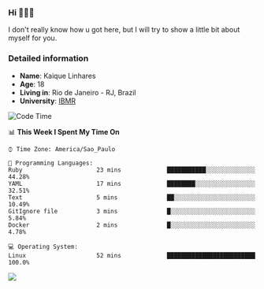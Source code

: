 ### Hi 🙋🏽‍♂️

I don't really know how u got here, but I will try to show a little bit about myself for you.

### Detailed information

* **Name**: Kaique Linhares
* **Age**: 18
* **Living in**: Rio  de Janeiro - RJ, Brazil
* **University**: [IBMR](https://www.ibmr.br/)

<!--START_SECTION:waka-->
![Code Time](http://img.shields.io/badge/Code%20Time-320%20hrs%2031%20mins-blue)

📊 **This Week I Spent My Time On** 

```text
⌚︎ Time Zone: America/Sao_Paulo

💬 Programming Languages: 
Ruby                     23 mins             ███████████░░░░░░░░░░░░░░   44.28% 
YAML                     17 mins             ████████░░░░░░░░░░░░░░░░░   32.51% 
Text                     5 mins              ██░░░░░░░░░░░░░░░░░░░░░░░   10.49% 
GitIgnore file           3 mins              █░░░░░░░░░░░░░░░░░░░░░░░░   5.84% 
Docker                   2 mins              █░░░░░░░░░░░░░░░░░░░░░░░░   4.78%

💻 Operating System: 
Linux                    52 mins             █████████████████████████   100.0%

```


<!--END_SECTION:waka-->

<a href="https://www.linkedin.com/in/kaique-linhares-25a840208/"  target="_blank"><img src="https://img.shields.io/badge/-LinkedIn-%230077B5?style=for-the-badge&logo=linkedin&logoColor=white" target="_blank"></a>
